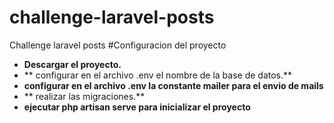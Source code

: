 # challenge-laravel-posts
Challenge laravel posts
#Configuracion del proyecto
- **Descargar el proyecto.**
- ** configurar en el archivo .env el nombre de la base de datos.**
- **configurar en el archivo .env la constante mailer para el envio de mails**
- ** realizar las migraciones.**
- **ejecutar php artisan serve para inicializar el proyecto**

